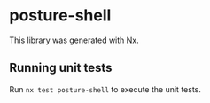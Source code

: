 # posture-shell

This library was generated with [Nx](https://nx.dev).

## Running unit tests

Run `nx test posture-shell` to execute the unit tests.

